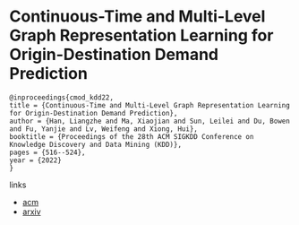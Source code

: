# Continuous-Time and Multi-Level Graph Representation Learning for Origin-Destination Demand Prediction

```
@inproceedings{cmod_kdd22,
title = {Continuous-Time and Multi-Level Graph Representation Learning for Origin-Destination Demand Prediction},
author = {Han, Liangzhe and Ma, Xiaojian and Sun, Leilei and Du, Bowen and Fu, Yanjie and Lv, Weifeng and Xiong, Hui},
booktitle = {Proceedings of the 28th ACM SIGKDD Conference on Knowledge Discovery and Data Mining (KDD)},
pages = {516--524},
year = {2022}
}
```

links
- [acm](https://dl.acm.org/doi/10.1145/3534678.3539273)
- [arxiv](http://arxiv.org/abs/2206.15005)
